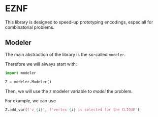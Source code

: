 # EZNF

This library is designed to speed-up prototyping encodings, especiall for combinatorial problems.

## Modeler

The main abstraction of the library is the so-called `modeler`.

Therefore we will always start with:

```python
import modeler

Z = modeler.Modeler()
```

Then, we will use the `Z` modeler variable to *model* the problem.

For example, we can use
```python
Z.add_var(f'v_{i}', f'vertex {i} is selected for the CLIQUE')
```

